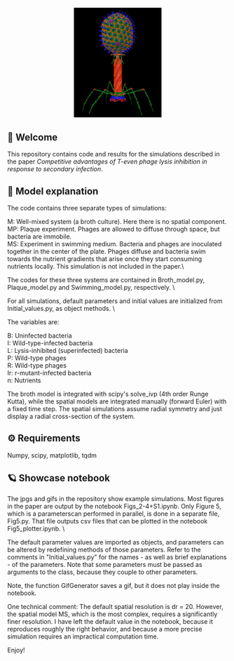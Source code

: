 <p align="center">
  <img src=T4-logo.png width="200">
</p>

## :rocket: Welcome

This repository contains code and results for the simulations described in the paper *Competitive advantages of T-even phage lysis inhibition in response to secondary infection*.

## :test_tube:  Model explanation

The code contains three separate types of simulations:

M: Well-mixed system (a broth culture). Here there is no spatial component.\
MP: Plaque experiment. Phages are allowed to diffuse through space, but bacteria are immobile.\
MS: Experiment in swimming medium. Bacteria and phages are inoculated together in the center of the plate. Phages diffuse and bacteria swim towards the nutrient gradients that arise once they start consuming nutrients locally. This simulation is not included in the paper.\

The codes for these three systems are contained in Broth_model.py, Plaque_model.py and Swimming_model.py, respectively. \

For all simulations, default parameters and initial values are initialized from Initial_values.py, as object methods. \

The variables are:

B: Uninfected bacteria \
I: Wild-type-infected bacteria \
L: Lysis-inhibited (superinfected) bacteria \
P: Wild-type phages \
R: Wild-type phages \
Ir: r-mutant-infected bacteria\
n: Nutrients

The broth model is integrated with scipy's solve_ivp (4th order Runge Kutta), while the spatial models are integrated manually (forward Euler) with a fixed time step. The spatial simulations assume radial symmetry and just display a radial cross-section of the system.

## :gear:  Requirements

Numpy, scipy, matplotlib, tqdm

## :ringed_planet:  Showcase notebook

The jpgs and gifs in the repository show example simulations. Most figures in the paper are output by the notebook Figs_2-4+S1.ipynb. Only Figure 5, which is a parameterscan performed in parallel, is done in a separate file, Fig5.py. That file outputs csv files that can be plotted in the notebook Fig5_plotter.ipynb. \

The default parameter values are imported as objects, and parameters can be altered by redefining methods of those parameters. Refer to the comments in "Initial_values.py" for the names - as well as brief explanations - of the parameters. Note that some parameters must be passed as arguments to the class, because they couple to other parameters.

Note, the function GifGenerator saves a gif, but it does not play inside the notebook.

One technical comment: The default spatial resolution is dr = 20. However, the spatial model MS, which is the most complex, requires a significantly finer resolution. I have left the default value in the notebook, because it reproduces roughly the right behavior, and because a more precise simulation requires an impractical computation time.

Enjoy!